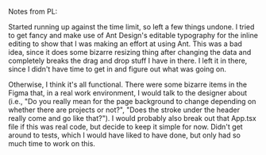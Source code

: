 Notes from PL:

Started running up against the time limit, so left a few things undone. I tried to get fancy and make use of Ant Design's editable typography for the inline editing to show that I was making an effort at using Ant. This was a bad idea, since it does some bizarre resizing thing after changing the data and completely breaks the drag and drop stuff I have in there. I left it in there, since I didn't have time to get in and figure out what was going on.

Otherwise, I think it's all functional. There were some bizarre items in the Figma that, in a real work environment, I would talk to the designer about (i.e., "Do you really mean for the page background to change depending on whether there are projects or not?", "Does the stroke under the header really come and go like that?"). I would probably also break out that App.tsx file if this was real code, but decide to keep it simple for now. Didn't get around to tests, which I would have liked to have done, but only had so much time to work on this.
